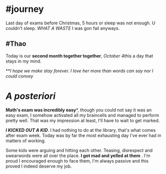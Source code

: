 
# #journey 

Last day of exams before Christmas, 5 hours or sleep was not enough. U couldn't sleep. *WHAT A WASTE* I was gon fail anyways.

## #Thao 

Today is our **second month together together**, *October 4th*is a day that stays in my mind.

**_I hope we make stay forever.
I love her more than words can say nor I could convey_
# *A posteriori*

**Math's exam was incredibly easy***, though you could not say it was an easy exam, I somehow activated all my braincells and managed to perform pretty well. That was my impression at least, I'll have to wait to get marked.

__*I KICKED OUT A KID*__.   I had nothing to do at the library, that's what comes after exam week. Today was by far the most exhausting day I've ever had in matters of working.

Some kids were arguing and hitting each other. Teasing, disrespect and swearwords were all over the place. 
**I got mad and yelled at them** . I'm proud I encouraged enough to face them, I'm always passive and this proved I indeed deserve my job.